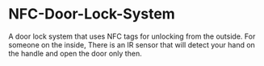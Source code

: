 # NFC-Door-Lock-System
A door lock system that uses NFC tags for unlocking from the outside. For someone on the inside, There is an IR sensor that will detect your hand on the handle and open the door only then.
